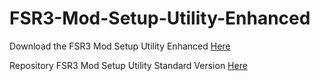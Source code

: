 # FSR3-Mod-Setup-Utility-Enhanced
Download the  FSR3 Mod Setup Utility Enhanced [Here](https://sharemods.com/53hzth2vx6f2/FSR3_v2.11.rar.html)

Repository FSR3 Mod Setup Utility Standard Version [Here](https://github.com/P4TOLINO06/FSR3.0-Mod-Setup-Utility)
 